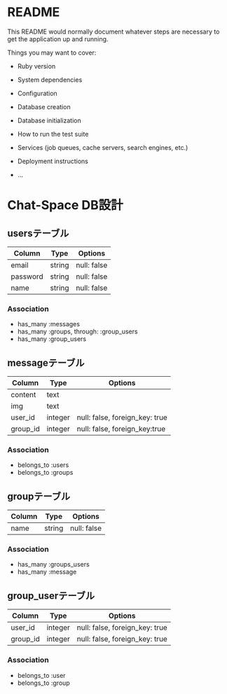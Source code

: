 # README

This README would normally document whatever steps are necessary to get the
application up and running.

Things you may want to cover:

* Ruby version

* System dependencies

* Configuration

* Database creation

* Database initialization

* How to run the test suite

* Services (job queues, cache servers, search engines, etc.)

* Deployment instructions

* ...
# Chat-Space DB設計
## usersテーブル
|Column|Type|Options|
|------|----|-------|
|email|string|null: false|unique: true｜
|password|string|null: false|
|name|string|null: false|
### Association
- has_many :messages
- has_many :groups, through: :group_users
- has_many :group_users

## messageテーブル
|Column|Type|Options|
|------|----|-------|
|content|text||
|img|text||
|user_id|integer|null: false, foreign_key: true|
|group_id|integer|null: false, foreign_key:true|
### Association
- belongs_to :users
- belongs_to :groups

## groupテーブル
|Column|Type|Options|
|------|----|-------|
|name|string|null: false|
### Association
- has_many :groups_users
- has_many :message

## group_userテーブル
|Column|Type|Options|
|------|----|-------|
|user_id|integer|null: false, foreign_key: true|
|group_id|integer|null: false, foreign_key: true|
### Association
- belongs_to :user
- belongs_to :group
